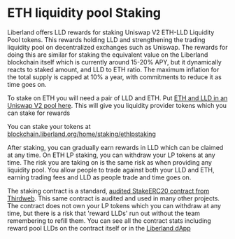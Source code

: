 # ETH liquidity pool Staking

Liberland offers LLD rewards for staking Uniswap V2 ETH-LLD Liquidity Pool tokens. 
This rewards holding LLD and strengthening the trading liquidity pool on decentralized exchanges such as Uniswap.
The rewards for doing this are similar for staking the equivalent value on the Liberland blockchain itself which is currently
around 15-20% APY, but it dynamically reacts to staked amount, and LLD to ETH ratio.
The maximum inflation for the total supply is capped at 10% a year, with commitments to reduce it as time goes on.

To stake on ETH you will need a pair of LLD and ETH. Put [ETH and LLD in an Uniswap V2 pool here](https://app.uniswap.org/add/v2/ETH/0x054c9d4c6f4ea4e14391addd1812106c97d05690).
This will give you liquidity provider tokens which you can stake for rewards

You can stake your tokens at [blockchain.liberland.org/home/staking/ethlpstaking](blockchain.liberland.org/home/staking/ethlpstaking)

After staking, you can gradually earn rewards in LLD which can be claimed at any time.
On ETH LP staking, you can withdraw your LP tokens at any time. The risk you are taking on is the same risk as when providing any liquidity pool.
You allow people to trade against both your LLD and ETH, earning trading fees and LLD as people trade and time goes on.

The staking contract is a standard, [audited StakeERC20 contract from Thirdweb](https://thirdweb.com/ethereum/0x286477f868Aa66C534254a16a7D532C7615Ac332).
This same contract is audited and used in many other projects. The contract does not own your LP tokens which you can withdraw at any time, 
but there is a risk that 'reward LLDs' run out without the team remembering to refill them. 
You can see all the contract stats including reward pool LLDs on the contract itself or in the [Liberland dApp](blockchain.liberland.org/home/staking/ethlpstaking)

